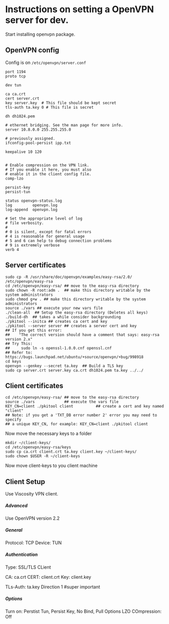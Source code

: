 # Instructions on setting a OpenVPN server for dev.

Start installing openvpn package.

## OpenVPN config

Config is on `/etc/openvpn/server.conf`

    port 1194
    proto tcp

    dev tun

    ca ca.crt
    cert server.crt
    key server.key  # This file should be kept secret
    tls-auth ta.key 0 # This file is secret

    dh dh1024.pem

    # ethernet bridging. See the man page for more info.
    server 10.8.0.0 255.255.255.0

    # previously assigned.
    ifconfig-pool-persist ipp.txt

    keepalive 10 120


    # Enable compression on the VPN link.
    # If you enable it here, you must also
    # enable it in the client config file.
    comp-lzo

    persist-key
    persist-tun

    status openvpn-status.log
    log         openvpn.log
    log-append  openvpn.log

    # Set the appropriate level of log
    # file verbosity.
    #
    # 0 is silent, except for fatal errors
    # 4 is reasonable for general usage
    # 5 and 6 can help to debug connection problems
    # 9 is extremely verbose
    verb 4



## Server certificates

    sudo cp -R /usr/share/doc/openvpn/examples/easy-rsa/2.0/ /etc/openvpn/easy-rsa
    cd /etc/openvpn/easy-rsa/ ## move to the easy-rsa directory
    sudo chown -R root:adm .  ## make this directory writable by the system administrators
    sudo chmod g+w . ## make this directory writable by the system administrators
    source ./vars ## execute your new vars file
    ./clean-all  ## Setup the easy-rsa directory (Deletes all keys)
    ./build-dh  ## takes a while consider backgrounding
    ./pkitool --initca ## creates ca cert and key
    ./pkitool --server server ## creates a server cert and key
    ## If you get this error: 
    ##    "The correct version should have a comment that says: easy-rsa version 2.x"
    ## Try This:
    ##     sudo ln -s openssl-1.0.0.cnf openssl.cnf
    ## Refer to: https://bugs.launchpad.net/ubuntu/+source/openvpn/+bug/998918
    cd keys
    openvpn --genkey --secret ta.key  ## Build a TLS key
    sudo cp server.crt server.key ca.crt dh1024.pem ta.key ../../


## Client certificates


    cd /etc/openvpn/easy-rsa/ ## move to the easy-rsa directory
    source ./vars             ## execute the vars file
    KEY_CN=client ./pkitool client          ## create a cert and key named "client"
    ## Note: if you get a 'TXT_DB error number 2' error you may need to specify
    ## a unique KEY_CN, for example: KEY_CN=client ./pkitool client

Now move the necessary keys to a folder

    mkdir ~/client-keys/
    cd /etc/openvpn/easy-rsa/keys
    sudo cp ca.crt client.crt ta.key client.key ~/client-keys/
    sudo chown $USER -R ~/client-keys

Now move client-keys to you client machine


## Client Setup

Use Viscosity VPN client. 

##### Advanced

Use OpenVPN version 2.2

##### General

Protocol: TCP
Device: TUN

##### Authentication

Type: SSL/TLS CLient

CA: ca.crt
CERT: client.crt
Key: client.key

TLs-Auth: ta.key
Direction 1  #super important

##### Options

Turn on: Perstist Tun, Persist Key, No Bind, Pull Options
LZO COmpression: Off


